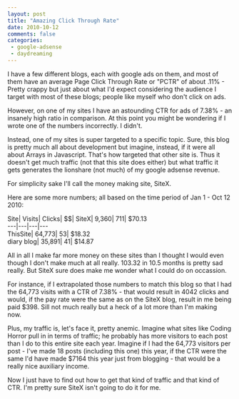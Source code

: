 ```yaml
---
layout: post
title: "Amazing Click Through Rate"
date: 2010-10-12
comments: false
categories:
 - google-adsense
 - daydreaming
---
```

I have a few different blogs, each with google ads on them, and most of them
have an average Page Click Through Rate or "PCTR" of about .11% - Pretty
crappy but just about what I'd expect considering the audience I target with
most of these blogs; people like myself who don't click on ads.  
  
However, on one of my sites I have an astounding CTR for ads of 7.38% - an
insanely high ratio in comparison. At this point you might be wondering if I
wrote one of the numbers incorrectly. I didn't.  
  
Instead, one of my sites is super targeted to a specific topic. Sure, this
blog is pretty much all about development but imagine, instead, if it were all
about Arrays in Javascript. That's how targeted that other site is. Thus it
doesn't get much traffic (not that this site does either) but what traffic it
gets generates the lionshare (not much) of my google adsense revenue.  
  
For simplicity sake I'll call the money making site, SiteX.  
  
Here are some more numbers; all based on the time period of Jan 1 - Oct 12
2010:  
  
Site| Visits| Clicks| $$| SiteX| 9,360| 711| $70.13  
---|---|---|---  
ThisSite| 64,773| 53| $18.32  
diary blog| 35,891| 41| $14.87  
  
  
All in all I make far more money on these sites than I thought I would even
though I don't make much at all really. 103.32 in 10.5 months is pretty sad
really. But SiteX sure does make me wonder what I could do on occassion.  
  
For instance, if I extrapolated those numbers to match this blog so that I had
the 64,773 visits with a CTR of 7.38% - that would result in 4042 clicks and
would, if the pay rate were the same as on the SiteX blog, result in me being
paid $398. Sill not much really but a heck of a lot more than I'm making now.  
  
Plus, my traffic is, let's face it, pretty anemic. Imagine what sites like
Coding Horror pull in in terms of traffic; he probably has more visitors to
each post than I do to this entire site each year. Imagine if I had the 64,773
visitors per post - I've made 18 posts (including this one) this year, if the
CTR were the same I'd have made $7164 this year just from blogging - that
would be a really nice auxiliary income.  
  
Now I just have to find out how to get that kind of traffic and that kind of
CTR. I'm pretty sure SiteX isn't going to do it for me.

